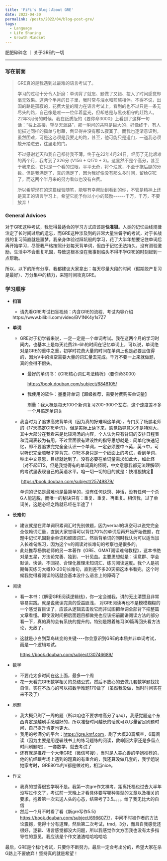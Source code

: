 ```yaml
---
title: 'FiFi‘s Blog：About GRE'
date: 2022-04-30
permalink: /posts/2022/04/blog-post-gre/
tags:
  - Language	
  - Life Sharing
  - Growth Mindset
---
```


肥肥碎碎念 ｜ 关于GRE的一切

-----

### 写在前面

> GRE真的是我遇到过最难的语言考试了。
>
> 学习的过程十分令人折磨：单词背了就忘、题做了又错、投入了时间感觉却毫无效果。这两个半月的日子里，我时常与泪水和煎熬相伴。不得不说，出国的路是孤寂的，花费大量的精力在语言考试上，看到的也不过只是一条无尽头的路，自己像是唯一一位伴着星光，但却总是与黑夜相守的赶路人。22年3月份的时候，我在纸质版的《要你命3000》上看到了这样一句话：“独上高楼，望尽天涯路”，那一瞬间的共鸣是巨大的，好像终于，有人能描述同样的孤单与慰藉，倒显得并没有那么寂寞了。而我也逐渐意识到，虽然困难，可是这必须是我要走的路，甚至，他可能只是道门，一道我必须敲开踏进去，往里走的门。
>
> 不过感谢老天和我自己都待我不薄，终于在22年4月24日，经历了无比艰难的两个月，我考到了326分 (V156 + Q170 + 3)。这显然不是个高分，甚至于我来说，它只是一个看的过眼，平平无奇，将个烂就，不至于拖后腿的分数。但是我满足了，真的满足了，因为我好像没有那么多时间，留给GRE了，而这两个半月来的努力看似也没有白费。
>
> 所以希望现在的这篇经验随笔，能够有幸帮助到看到的你，不管是精神上还是真正的语言学习上，希望它能予你以小小的鼓励------千万，千万，不要放弃！

### General Advices

对于GRE这种考试，我觉得最适合的学习方式应该是**快准狠**。人类的记忆曲线规律注定了长时间过后的遗忘，而GRE这种涉及到的非常大量生僻字的考试，对于长战线的复习简直就是噩梦。我亲身体验过踩坑般的学习，花了大半年想要记住单词后再开始学习，尽管我严格按照计划每天背单词，但由于记忆无法持久，没有测验激励，生活中不会重复巩固，导致这根本没在我事到临头不得不学GRE的时刻起到一点帮助。

所以，以下的所有分享，我都建议大家拿出：每天尽量大段的时间（假期脱产复习是最好）、万分集中的精力，来短时间攻克GRE。

### 学习顺序

- **扫盲**

  - 请先看GRE考试扫盲视频：内含GRE的流程、考试内容介绍 
  <a>
  https://www.bilibili.com/video/BV1NK4y1s7Z7
  </a>

- **单词**

  - GRE对于初学者来说，一定一定是一个单词考试。我在这两个月的学习时间内，也基本上是每天花费2h-6h的时间在记忆单词上，可以说，单词绝对是GRE的重中之重，初学时花费大量的时间在单词上也是必要且值得的，因为V中的填空需要大量的词汇量去完成。千万不要一上来就做题，真的会得不偿失。

    - 最好的单词书：《GRE核心词汇考法精析》（要你命3000）

      <a>https://book.douban.com/subject/6848105/</a>

    - 我使用的软件：墨墨背单词【超级推荐，需要付费购买单词量】

    	剂量：我大概是每天100个新词复习200-300个左右，这个速度差不多一个月搞定单词关

  - 我当时为了追求高效背单词（因为真的好难啊这单词），专门买了杨鹏老师的《17天搞定GRE单词》，但是实际上读下来，感觉指导意义不是特别大，其中大部分在我看来是比较鸡汤的内容，个人认为只有背词的安排日程表和混词表较为有用。不过里面很有建设性的指导思想就是：简单化快速记忆，即不要追求完完全全认识一个单词，一定必须要中->英，英->中，可以听识完全顺畅才算背完，GRE本身只是一个纸面上的考试，看到单词，秒出中文意思，目标就达到了。没有必要在单词量需求如此大，如此怪（对不起ETS，但是我觉得有的单词真的怪啊，中文意思我都无法理解😾）的考试里表现自己的英语水平。咱一切一切的目的就是：快准狠搞定🤝

  	​	<a>https://book.douban.com/subject/25749879/</a>

  	单词的记忆是最难也是最简单的，没有任何诀窍、神话，没有任何一个杀G人能逃脱，而唯一的秘诀只有：重复、重复、再重复。相信我，过了单词关，这趟必经之路就已经在半途了！

- **长难句**

  - 建议就是在背单词积累词汇时先别做题，因为verbal的填空可以说完完全全依赖词汇量，直到大家觉得可以背住70%的单词后再开始开始做题，在题中记忆巩固剩余单词和顽固词汇。然后背单词的同时我认为可以适当加入长难句练习，因为这个v的阅读对长难句的考察也是很多的。
  - 此处推荐杨鹏老师的另一本著作《GRE、GMAT阅读难句教程》，这本书绝对是五星，方法论完善、独到、一针见血。主要思想就是：读意群、学会默读、快读、不回视、合理化推理未知词汇、练习阅读速度。我个人是初期每天练习大概10-20句长难句，直到差不多20天把这本书看完。这个时候我觉得看阅读的话就会基本没什么语言上的障碍了

- 阅读

	- 看一本书：《解密GRE阅读逻辑线》，你一定会谢我，讲的无比清楚且非常容易实践。就是说我读完真的受益匪浅， 对GRE阅读再也不是模模糊糊的一个感觉盲目读了，应该从逻辑去击败它而非试图把单词全部背下把整篇文章看懂。即使没时间把后面题目都做完也应该把前面讲阅读方法的部分看一下，真的真的会有系统的提升的。特别是跟着练习30篇再回头看方法论，无敌了。

	- 这就是小白到菜鸟转变的关键----你会意识到GRE的本质并非单词考试，而是一个逻辑考试。

		<a>https://book.douban.com/subject/30746689/</a>

- 数学

	- 不要花太多时间在这上面，最多一个周
	- 花一天看完GRE数学相关的总结公式，然后不放心的去做几套数学题找找自信，实在不放心的可以把数学难题170做了（虽然我没做，当时时间实在来不及了）

- 刷题

	- 我大概只刷了一周的题（所以咱也不要求啥高分了qaq），我感觉题这个东西肯定是越刷手感越好的，所以准备时间越长的话就可以尽量留足刷题时间，自己提升肯定也更大。
	- 我用的考满分的平台：<a>https://gre.kmf.com</a></a>，刷了大概20篇填空，6篇阅读（因为主要是用逻辑线书上的练习题练的阅读，救命🆘大家还是多留点时间刷题吧），一套数学，就去考试了
	- 还有就是推荐一个大佬GRE（微信可搜），当时是人美心善的学姐推荐的，他的机经跟考场上遇到的题真的有重合的，我还算没做几套的，我学姐说她家考时，GRE80%的V都是做过的，相当nice。

- 作文

	- 我真的觉得很玄学啊不是。我第一次gre作文裸考，距离托福也过去大半年没写过作文了，考试前一天晚上才看具体要写哪种类型的文章以及相关的要求，抱着第一次去送人头的心态，结果考了3.5。。。。给了我无比大的自信
	- 然后一个月不时看了看《新gre写作5.5》<a>https://book.douban.com/subject/6966077/</a>，中间不时被作者的方法论震撼，觉得十分有道理，然后第二次考试，tmd，3分，而且自我感觉还很好，逻辑、语言感觉都没大问题，所以我感觉作文方面我也没有太多指导性的意见，我应该是个作文渣渣哈哈哈哈哈


最后，GRE是个标化考试，只要你不断努力，最后一定会考出分的，希望大家在杀G路上不要放弃！坚持真的就是希望！

